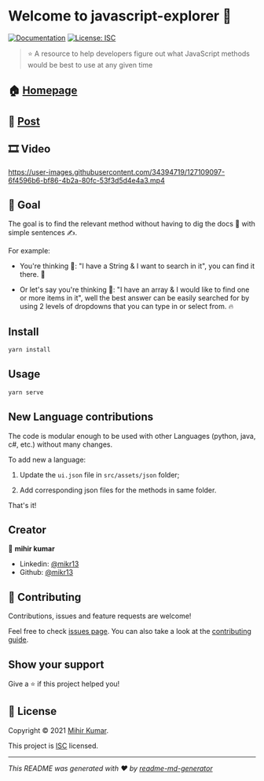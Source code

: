 # Welcome to javascript-explorer 👋

[![Documentation](https://img.shields.io/badge/documentation-yes-brightgreen.svg)](https://github.com/MiKr13/javascript-explorer)
[![License: ISC](https://img.shields.io/badge/License-ISC-yellow.svg)](https://github.com/MiKr13/javascript-explorer/blob/main/LICENSE.md)

> ⭐ A resource to help developers figure out what JavaScript methods would be best to use at any given time

## 🏠 [Homepage](https://mikr13.github.io/javascript-explorer/)

## 📃 [Post](https://www.linkedin.com/posts/mikr13_javascript-developers-datastructures-activity-6825635521071517696-UmTq)

## 🎞 Video

https://user-images.githubusercontent.com/34394719/127109097-6f4596b6-bf86-4b2a-80fc-53f3d5d4e4a3.mp4

## 🎯 Goal

The goal is to find the relevant method without having to dig the docs 📃 with simple sentences ✍.

For example:

* You're thinking 🤔: "I have a String & I want to search in it", you can find it there. 🤩

* Or let's say you're thinking 💭: "I have an array & I would like to find one or more items in it", well the best answer can be easily searched for by using 2 levels of dropdowns that you can type in or select from. 🔥

## Install

```sh
yarn install
```

## Usage

```sh
yarn serve
```

## New Language contributions

The code is modular enough to be used with other Languages (python, java, c#, etc.) without many changes.

To add new a language:

1. Update the `ui.json` file in `src/assets/json` folder;

2. Add corresponding json files for the methods in same folder.

That's it!

## Creator

👤 **mihir kumar**

* Linkedin: [@mikr13](https://linkedin.com/in/mikr13)
* Github: [@mikr13](https://github.com/mikr13)

## 🤝 Contributing

Contributions, issues and feature requests are welcome!

Feel free to check [issues page](https://github.com/MiKr13/javascript-explorer/issues). You can also take a look at the [contributing guide](https://github.com/MiKr13/javascript-explorer).

## Show your support

Give a ⭐️ if this project helped you!

## 📝 License

Copyright © 2021 [Mihir Kumar](https://github.com/MiKr13).

This project is [ISC](https://github.com/MiKr13/javascript-explorer/LICENSE.md) licensed.

***
_This README was generated with ❤️ by [readme-md-generator](https://github.com/kefranabg/readme-md-generator)_
